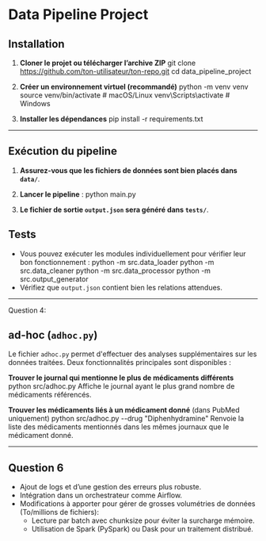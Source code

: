 # Data Pipeline Project

##  Installation
1. **Cloner le projet ou télécharger l’archive ZIP**
   git clone https://github.com/ton-utilisateur/ton-repo.git
   cd data_pipeline_project
 
2. **Créer un environnement virtuel (recommandé)**
   python -m venv venv
   source venv/bin/activate  # macOS/Linux
   venv\Scripts\activate     # Windows

3. **Installer les dépendances**
   pip install -r requirements.txt

---

##  Exécution du pipeline
1. **Assurez-vous que les fichiers de données sont bien placés dans `data/`**.
2. **Lancer le pipeline** :
   python main.py

3. **Le fichier de sortie `output.json` sera généré dans `tests/`**.

##  Tests
- Vous pouvez exécuter les modules individuellement pour vérifier leur bon fonctionnement :
   python -m src.data_loader
   python -m src.data_cleaner
   python -m src.data_processor
   python -m src.output_generator
- Vérifiez que `output.json` contient bien les relations attendues.

---
Question 4: 
## ad-hoc (`adhoc.py`)
Le fichier `adhoc.py` permet d'effectuer des analyses supplémentaires sur les données traitées. Deux fonctionnalités principales sont disponibles :

**Trouver le journal qui mentionne le plus de médicaments différents**
python src/adhoc.py
Affiche le journal ayant le plus grand nombre de médicaments référencés.

**Trouver les médicaments liés à un médicament donné** (dans PubMed uniquement)
python src/adhoc.py --drug "Diphenhydramine"
Renvoie la liste des médicaments mentionnés dans les mêmes journaux que le médicament donné.

---

## Question 6
- Ajout de logs et d’une gestion des erreurs plus robuste.
- Intégration dans un orchestrateur comme Airflow.
-  Modifications à apporter pour gérer de grosses volumétries de données (To/millions de fichiers): 
    * Lecture par batch avec chunksize pour éviter la surcharge mémoire.
    * Utilisation de Spark (PySpark) ou Dask pour un traitement distribué.